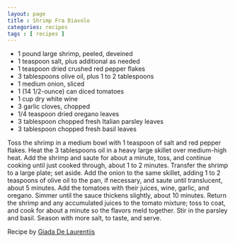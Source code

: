 ```yaml
---
layout: page
title : Shrimp Fra Diavolo
categories: recipes
tags : [ recipes ]
---
```

* 1 pound large shrimp, peeled, deveined
* 1 teaspoon salt, plus additional as needed
* 1 teaspoon dried crushed red pepper flakes
* 3 tablespoons olive oil, plus 1 to 2 tablespoons
* 1 medium onion, sliced
* 1 (14 1/2-ounce) can diced tomatoes
* 1 cup dry white wine
* 3 garlic cloves, chopped
* 1/4 teaspoon dried oregano leaves
* 3 tablespoon chopped fresh Italian parsley leaves
* 3 tablespoon chopped fresh basil leaves

Toss the shrimp in a medium bowl with 1 teaspoon of salt and red pepper flakes. Heat the 3 tablespoons oil in a heavy large skillet over medium-high heat. Add the shrimp and saute for about a minute, toss, and continue cooking until just cooked through, about 1 to 2 minutes. Transfer the shrimp to a large plate; set aside. Add the onion to the same skillet, adding 1 to 2 teaspoons of olive oil to the pan, if necessary, and saute until translucent, about 5 minutes. Add the tomatoes with their juices, wine, garlic, and oregano. Simmer until the sauce thickens slightly, about 10 minutes. Return the shrimp and any accumulated juices to the tomato mixture; toss to coat, and cook for about a minute so the flavors meld together. Stir in the parsley and basil. Season with more salt, to taste, and serve.

Recipe by [Giada De Laurentiis](http://www.foodnetwork.com/food/recipes/recipe/0,,FOOD_9936_26915,00.html)


